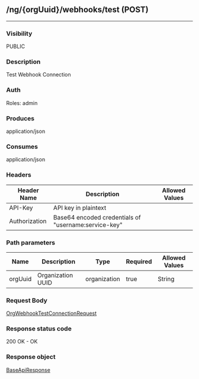 ## /ng/{orgUuid}/webhooks/test (POST)
---
### Visibility
PUBLIC
### Description
Test Webhook Connection
### Auth
Roles: admin
### Produces
application/json
### Consumes
application/json
### Headers
| Header Name | Description | Allowed Values |
| ----------- | ----------- | ----------- |
| API-Key | API key in plaintext |  |
| Authorization | Base64 encoded credentials of &quot;username:service-key&quot; |  |
### Path parameters
| Name | Description | Type | Required | Allowed Values |
| ----------- | ----------- | ----------- | ----------- | ----------- |
| orgUuid | Organization UUID | organization | true | String |
### Request Body
[OrgWebhookTestConnectionRequest](<../../objects/OrgWebhookTestConnectionRequest.md>)
### Response status code
200 OK - OK
### Response object
[BaseApiResponse](<../../objects/BaseApiResponse.md>)
